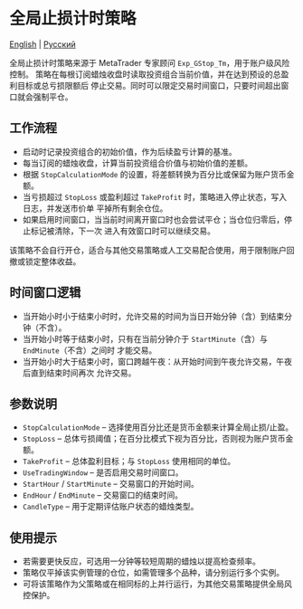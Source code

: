 # 全局止损计时策略
[English](README.md) | [Русский](README_ru.md)

全局止损计时策略来源于 MetaTrader 专家顾问 `Exp_GStop_Tm`，用于账户级风险控制。
策略在每根订阅蜡烛收盘时读取投资组合当前价值，并在达到预设的总盈利目标或总亏损限额后
停止交易。同时可以限定交易时间窗口，只要时间超出窗口就会强制平仓。

## 工作流程

- 启动时记录投资组合的初始价值，作为后续盈亏计算的基准。
- 每当订阅的蜡烛收盘，计算当前投资组合价值与初始价值的差额。
- 根据 `StopCalculationMode` 的设置，将差额转换为百分比或保留为账户货币金额。
- 当亏损超过 `StopLoss` 或盈利超过 `TakeProfit` 时，策略进入停止状态，写入日志，并发送市价单
  平掉所有剩余仓位。
- 如果启用时间窗口，当当前时间离开窗口时也会尝试平仓；当仓位归零后，停止标记被清除，下一次
  进入有效窗口时可以继续交易。

该策略不会自行开仓，适合与其他交易策略或人工交易配合使用，用于限制账户回撤或锁定整体收益。

## 时间窗口逻辑

- 当开始小时小于结束小时时，允许交易的时间为当日开始分钟（含）到结束分钟（不含）。
- 当开始小时等于结束小时，只有在当前分钟介于 `StartMinute`（含）与 `EndMinute`（不含）之间时
  才能交易。
- 当开始小时大于结束小时，窗口跨越午夜：从开始时间到午夜允许交易，午夜后直到结束时间再次
  允许交易。

## 参数说明

- `StopCalculationMode` – 选择使用百分比还是货币金额来计算全局止损/止盈。
- `StopLoss` – 总体亏损阈值；在百分比模式下视为百分比，否则视为账户货币金额。
- `TakeProfit` – 总体盈利目标；与 `StopLoss` 使用相同的单位。
- `UseTradingWindow` – 是否启用交易时间窗口。
- `StartHour` / `StartMinute` – 交易窗口的开始时间。
- `EndHour` / `EndMinute` – 交易窗口的结束时间。
- `CandleType` – 用于定期评估账户状态的蜡烛类型。

## 使用提示

- 若需要更快反应，可选用一分钟等较短周期的蜡烛以提高检查频率。
- 策略仅平掉该实例管理的仓位，如需管理多个品种，请分别运行多个实例。
- 可将该策略作为父策略或在相同标的上并行运行，为其他交易策略提供全局风控保护。
